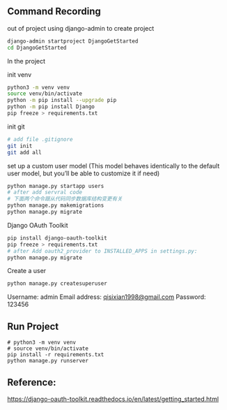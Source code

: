 ## Command Recording

out of project using django-admin to create project
```bash
django-admin startproject DjangoGetStarted
cd DjangoGetStarted
```
In the project

init venv
```bash
python3 -m venv venv
source venv/bin/activate
python -m pip install --upgrade pip
python -m pip install Django
pip freeze > requirements.txt
```
init git
```bash
# add file .gitignore
git init
git add all
```
set up a custom user model (This model behaves identically to the default user model, but you’ll be able to customize it if need)
```bash
python manage.py startapp users
# after add servral code
# 下面两个命令跟从代码同步数据库结构变更有关
python manage.py makemigrations
python manage.py migrate
```
Django OAuth Toolkit
```bash
pip install django-oauth-toolkit
pip freeze > requirements.txt
# after Add oauth2_provider to INSTALLED_APPS in settings.py:
python manage.py migrate
```
Create a user
```bash
python manage.py createsuperuser
```
Username: admin
Email address: qisixian1998@gmail.com
Password: 123456


## Run Project
```
# python3 -m venv venv
# source venv/bin/activate
pip install -r requirements.txt
python manage.py runserver
```


## Reference:
https://django-oauth-toolkit.readthedocs.io/en/latest/getting_started.html